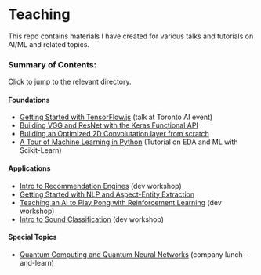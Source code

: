 # Teaching

This repo contains materials I have created for various talks and tutorials on AI/ML and related topics. 

### Summary of Contents:
Click to jump to the relevant directory. 

#### Foundations
* [Getting Started with TensorFlow.js](https://github.com/Ryan-Marchildon/teaching/tree/master/tfjs-torontoai-lecture) (talk at Toronto AI event)
* [Building VGG and ResNet with the Keras Functional API](https://github.com/Ryan-Marchildon/teaching/tree/master/vgg-resnet)
* [Building an Optimized 2D Convolutation layer from scratch](https://github.com/Ryan-Marchildon/teaching/tree/master/conv2d-from-scratch)
* [A Tour of Machine Learning in Python](https://github.com/Ryan-Marchildon/teaching/tree/master/tour-of-ml-python) (Tutorial on EDA and ML with Scikit-Learn)

#### Applications
* [Intro to Recommendation Engines](https://github.com/Ryan-Marchildon/teaching/tree/master/recommenders) (dev workshop)
* [Getting Started with NLP and Aspect-Entity Extraction](https://github.com/Ryan-Marchildon/teaching/tree/master/customer-review-analysis)
* [Teaching an AI to Play Pong with Reinforcement Learning](https://github.com/Ryan-Marchildon/teaching/tree/master/intro-to-rl) (dev workshop)
* [Intro to Sound Classification](https://github.com/Ryan-Marchildon/teaching/tree/master/sound-classification) (dev workshop)

#### Special Topics
* [Quantum Computing and Quantum Neural Networks](https://github.com/Ryan-Marchildon/teaching/tree/master/quantum-ml) (company lunch-and-learn)
